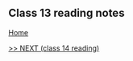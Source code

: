 ## Class 13 reading notes

[Home](https://wondwosentsige.github.io/code-201-reading-notes/Home)


























[>> NEXT (class 14 reading)](https://wondwosentsige.github.io/code-201-reading-notes/class-14)


